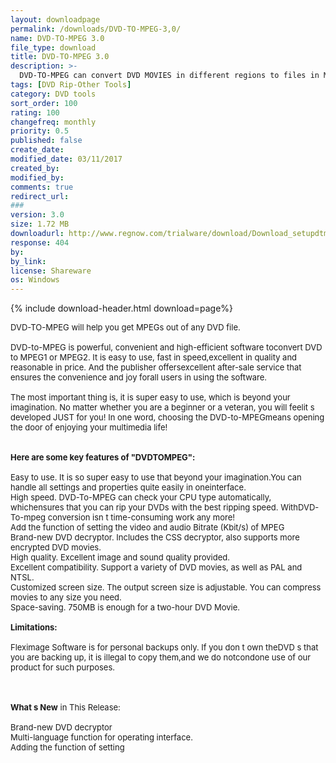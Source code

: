 ```yaml
---
layout: downloadpage
permalink: /downloads/DVD-TO-MPEG-3,0/
name: DVD-TO-MPEG 3.0
file_type: download
title: DVD-TO-MPEG 3.0
description: >-
  DVD-TO-MPEG can convert DVD MOVIES in different regions to files in MPEG-I or MPEG-II
tags: [DVD Rip-Other Tools]
category: DVD tools
sort_order: 100
rating: 100
changefreq: monthly
priority: 0.5
published: false
create_date: 
modified_date: 03/11/2017
created_by: 
modified_by: 
comments: true
redirect_url: 
### 
version: 3.0
size: 1.72 MB
downloadurl: http://www.regnow.com/trialware/download/Download_setupdtm_swp.exe?item=8057 2&affiliate=22260
response: 404
by: 
by_link: 
license: Shareware
os: Windows
---
```


{% include download-header.html download=page%}

<p style="fix-download-text !important">
<p><font size="2">DVD-TO-MPEG will help you get MPEGs out of any DVD file.<br />
<br />
DVD-to-MPEG is powerful, convenient and high-efficient software toconvert DVD to MPEG1 or MPEG2. It is easy to use, fast in speed,excellent in quality and reasonable in price. And the publisher offersexcellent after-sale service that ensures the convenience and joy forall users in using the software. <br />
<br />
The most important thing is, it is super easy to use, which is beyond your imagination. No matter whether you are a beginner or a veteran, you will feelit s developed JUST for you! In one word, choosing the DVD-to-MPEGmeans opening the door of enjoying your multimedia life!<br />
<br />
<br />
<span><strong>Here are some key features of "DVDTOMPEG":</strong></span><br />
<br />
Easy to use. It is so super easy to use that beyond your imagination.You can handle all settings and properties quite easily in oneinterface.<br />
High speed. DVD-To-MPEG can check your CPU type automatically, whichensures that you can rip your DVDs with the best ripping speed. WithDVD-To-mpeg conversion isn t time-consuming work any more!<br />
Add the function of setting the video and audio Bitrate (Kbit/s) of MPEG<br />
Brand-new DVD decryptor. Includes the CSS decryptor, also supports more encrypted DVD movies.<br />
High quality. Excellent image and sound quality provided.<br />
Excellent compatibility. Support a variety of DVD movies, as well as PAL and NTSL. <br />
Customized screen size. The output screen size is adjustable. You can compress movies to any size you need.<br />
Space-saving. 750MB is enough for a two-hour DVD Movie. <br />
<br />
<span><strong>Limitations:</strong></span><br />
<br />
Fleximage Software is for personal backups only. If you don t own theDVD s that you are backing up, it is illegal to copy them,and we do notcondone use of our product for such purposes. <br />
<!-- google_ad_section_end --></font></p>
<div class="celltext_big"><br />
<br />
<font size="2"><strong>What s New</strong> in This Release:<br />
<br />
Brand-new DVD decryptor <br />
Multi-language function for operating interface. <br />
Adding the function of setting</font></div></p>
